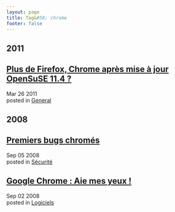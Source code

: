 ```yaml
---
layout: page
title: Tag&#58; chrome
footer: false
---
```


<div id="blog-archives" class="category">
<h2>2011</h2>

<article>
<h1><a href="/2011/03/26/plus-de-firefox-chrome-apres-mise-a-jour-opensuse-11-4/index.html">Plus de Firefox, Chrome après mise à jour OpenSuSE 11.4 ?</a></h1>
<time datetime="2011-03-26T00:00:00-06:00" pubdate><span class='month'>Mar</span> <span class='day'>26</span> <span class='year'>2011</span></time>
<footer>
<span class="categories">posted in 
<a href='/categories/general/'>General</a></span>
</footer>
</article>
<h2>2008</h2>

<article>
<h1><a href="/2008/09/05/premiers-bugs-chromes/index.html">Premiers bugs chromés</a></h1>
<time datetime="2008-09-05T00:00:00-06:00" pubdate><span class='month'>Sep</span> <span class='day'>05</span> <span class='year'>2008</span></time>
<footer>
<span class="categories">posted in 
<a href='/categories/sécurité/'>Sécurité</a></span>
</footer>
</article>

<article>
<h1><a href="/2008/09/02/google-chrome-aie-mes-yeux/index.html">Google Chrome : Aie mes yeux !</a></h1>
<time datetime="2008-09-02T00:00:00-06:00" pubdate><span class='month'>Sep</span> <span class='day'>02</span> <span class='year'>2008</span></time>
<footer>
<span class="categories">posted in 
<a href='/categories/logiciels/'>Logiciels</a></span>
</footer>
</article>
</div>

